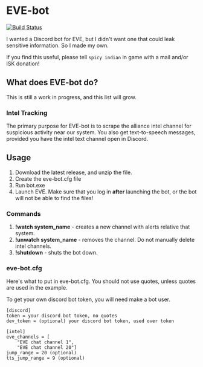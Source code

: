 # EVE-bot
[![Build Status](https://travis-ci.org/daniel-dsouza/eve-bot.svg?branch=master)](https://travis-ci.org/daniel-dsouza/eve-bot)

I wanted a Discord bot for EVE, but I didn't want one that could leak sensitive information. So I made my own.

If you find this useful, please tell `spicy indian` in game with a mail and/or ISK donation!

## What does EVE-bot do?
This is still a work in progress, and this list will grow.

### Intel Tracking
The primary purpose for EVE-bot is to scrape the alliance intel channel for suspicious activity near our system.
You also get text-to-speech messages, provided you have the intel text channel open in Discord.

## Usage
1. Download the latest release, and unzip the file.
1. Create the eve-bot.cfg file
1. Run bot.exe
1. Launch EVE. Make sure that you log in __after__ launching the bot, or the bot will not be able to find the files!

### Commands
1. __!watch system_name__ - creates a new channel with alerts relative that system.
1. __!unwatch system_name__ - removes the channel. Do not manually delete intel channels.
1. __!shutdown__ - shuts the bot down.

### eve-bot.cfg
Here's what to put in eve-bot.cfg. You should not use quotes, unless quotes are used in the example.

To get your own discord bot token, you will need make a bot user.

```
[discord]
token = your discord bot token, no quotes
dev_token = (optional) your discord bot token, used over token

[intel]
eve_channels = [
    "EVE chat channel 1",
    "EVE chat channel 20"]
jump_range = 20 (optional)
tts_jump_range = 9 (optional)
```
